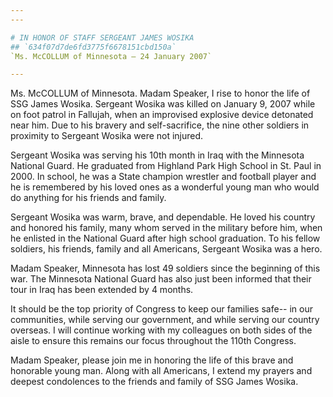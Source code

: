 ```yaml
---
---

# IN HONOR OF STAFF SERGEANT JAMES WOSIKA
## `634f07d7de6fd3775f6678151cbd150a`
`Ms. McCOLLUM of Minnesota — 24 January 2007`

---
```



Ms. McCOLLUM of Minnesota. Madam Speaker, I rise to honor the life of 
SSG James Wosika. Sergeant Wosika was killed on January 9, 2007 while 
on foot patrol in Fallujah, when an improvised explosive device 
detonated near him. Due to his bravery and self-sacrifice, the nine 
other soldiers in proximity to Sergeant Wosika were not injured.

Sergeant Wosika was serving his 10th month in Iraq with the Minnesota 
National Guard. He graduated from Highland Park High School in St. Paul 
in 2000. In school, he was a State champion wrestler and football 
player and he is remembered by his loved ones as a wonderful young man 
who would do anything for his friends and family.

Sergeant Wosika was warm, brave, and dependable. He loved his country 
and honored his family, many whom served in the military before him, 
when he enlisted in the National Guard after high school graduation. To 
his fellow soldiers, his friends, family and all Americans, Sergeant 
Wosika was a hero.

Madam Speaker, Minnesota has lost 49 soldiers since the beginning of 
this war. The Minnesota National Guard has also just been informed that 
their tour in Iraq has been extended by 4 months.

It should be the top priority of Congress to keep our families safe--
in our communities, while serving our government, and while serving our 
country overseas. I will continue working with my colleagues on both 
sides of the aisle to ensure this remains our focus throughout the 
110th Congress.

Madam Speaker, please join me in honoring the life of this brave and 
honorable young man. Along with all Americans, I extend my prayers and 
deepest condolences to the friends and family of SSG James Wosika.

